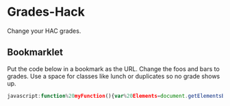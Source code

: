 # Grades-Hack
Change your HAC grades.
## Bookmarklet
Put the code below in a bookmark as the URL. Change the foos and bars to grades. Use a space for classes like lunch or duplicates so no grade shows up.
```javascript
javascript:function%20myFunction(){var%20Elements=document.getElementsByClassName("sg-font-larger-average");var%20i;for%20(i=0;i<Elements.length;i++){if%20(i==0){Elements[i].textContent="foo"}if%20(i==1){Elements[i].textContent="bar"}if%20(i==2){Elements[i].textContent="foo"}if%20(i==3){Elements[i].textContent="bar"}if%20(i==4){Elements[i].textContent="foo"}if(i==5){Elements[i].textContent="bar"}if%20(i==6){Elements[i].textContent="foo"}if%20(i==7){Elements[i].textContent="bar"}if%20(i==8){Elements[i].textContent="foo"}if%20(i==9){Elements[i].textContent="bar"}}}myFunction();
```
